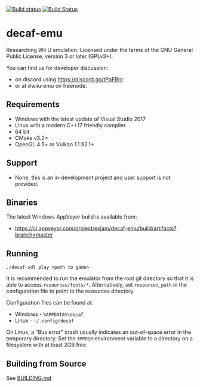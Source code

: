 [![Build status](https://ci.appveyor.com/api/projects/status/fbhhy0nf6nym9pcf/branch/master?svg=true)](https://ci.appveyor.com/project/exjam/decaf-emu) [![Build Status](https://travis-ci.org/decaf-emu/decaf-emu.svg?branch=master)](https://travis-ci.org/decaf-emu/decaf-emu)

# decaf-emu
Researching Wii U emulation. Licensed under the terms of the GNU General Public License, version 3 or later (GPLv3+).

You can find us for developer discussion:
- on discord using https://discord.gg/tPqFBnr
- or at #wiiu-emu on freenode.

## Requirements
- Windows with the latest update of Visual Studio 2017
- Linux with a modern C++17 friendly compiler
- 64 bit
- CMake v3.2+
- OpenGL 4.5+ or Vulkan  1.1.92.1+

## Support
- None, this is an in-development project and user support is not provided.

## Binaries
The latest Windows AppVeyor build is available from:
- https://ci.appveyor.com/project/exjam/decaf-emu/build/artifacts?branch=master

## Running

`./decaf-sdl play <path to game>`

It is recommended to run the emulator from the root git directory so that it is able to access `resources/fonts/*`.  Alternatively, set `resources_path` in the configuration file to point to the resources directory.

Configuration files can be found at:
- Windows - `%APPDATA%\decaf`
- Linux - `~/.config/decaf`

On Linux, a "Bus error" crash usually indicates an out-of-space error in the temporary directory.  Set the `TMPDIR` environment variable to a directory on a filesystem with at least 2GB free.

## Building from Source

See [BUILDING.md](BUILDING.md)
